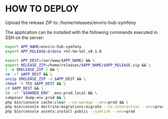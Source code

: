 # HOW TO DEPLOY

Upload the release ZIP to:
/home/releases/enviro-hub-symfony

The application can be installed with the following commands executed in SSH on the server:

```` sh
export APP_NAME=enviro-hub-symfony
export APP_RELEASE=$(date +%Y-%m-%d)_v0.1.0

export APP_DEST=/var/www/$APP_NAME/ && \
export RELEASE_ZIP=/home/releases/$APP_NAME/$APP_RELEASE.zip && \
[ -e $RELEASE_ZIP ] && \
rm -rf $APP_DEST && \
unzip $RELEASE_ZIP -d $APP_DEST && \
chmod -R 755 $APP_DEST && \
cd $APP_DEST && \
ln -sf "$SHARED_ENV" .env.prod.local && \
composer dump-env prod && \
php bin/console cache:clear --no-warmup --env=prod && \
php bin/console doctrine:migrations:migrate --no-interaction --env=prod && \
php bin/console assets:install public --symlink --env=prod
````
